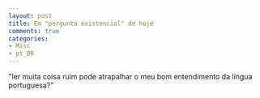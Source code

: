 ```yaml
---
layout: post
title: Em "pergunta existencial" de hoje
comments: true
categories:
- Misc
- pt_BR
---
```


"ler muita coisa ruim pode atrapalhar o meu bom entendimento da língua portuguesa?"
